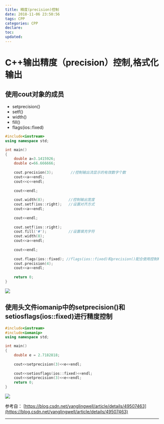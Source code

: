 ```yaml
---
title: 精度(precision)控制
date: 2018-11-06 23:50:56
tags: CPP
categories: CPP
declare:
toc: 
updated:
---
```

# C++输出精度（precision）控制,格式化输出

## 使用cout对象的成员

- setprecision()
- setf()
- width()
- fill()
- flags(ios::fixed)

<!-- more -->

```c++
#include<iostream>
using namespace std;

int main()
{
	double a=3.1415926;
	double c=66.666666;
	
	cout.precision(3);        //控制输出流显示的有效数字个数 
	cout<<a<<endl;
	cout<<c<<endl;
	
	cout<<endl; 
	
	cout.width(8);           //控制输出宽度 
	cout.setf(ios::right);   //设置对齐方式 
	cout<<a<<endl;
	
	cout<<endl;
	
	cout.setf(ios::right);
	cout.fill('#');          //设置填充字符 
	cout.width(8);
	cout<<a<<endl;
	
	cout<<endl;
	
	cout.flags(ios::fixed); //flags(ios::fixed)和precision()配合使用控制精度 
	cout.precision(4);
	cout<<a<<endl;
	
	return 0;
}
```
![](https://i.imgur.com/PHoahko.png)

## 使用头文件iomanip中的setprecision()和setiosflags(ios::fixed)进行精度控制

```c++
#include<iostream>
#include<iomanip>
using namespace std;

int main()
{
	double e = 2.7182818;
	
	cout<<setprecision(3)<<e<<endl;
	
	cout<<setiosflags(ios::fixed)<<endl;
    cout<<setprecision(3)<<e<<endl;
    return 0;
}
```

![](https://i.imgur.com/5IDLZTl.png)


参考自：
[https://blog.csdn.net/yanglingwell/article/details/49507463](https://blog.csdn.net/yanglingwell/article/details/49507463)



---